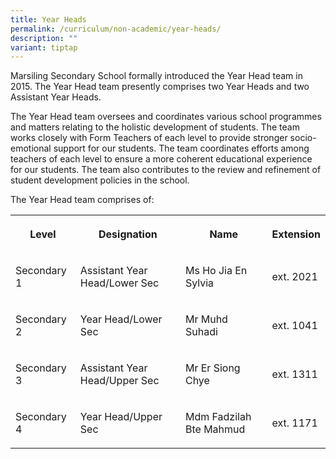 ```yaml
---
title: Year Heads
permalink: /curriculum/non-academic/year-heads/
description: ""
variant: tiptap
---
```

<p>Marsiling Secondary School formally introduced the Year Head team in 2015.
The Year Head team presently comprises two Year Heads and two Assistant
Year Heads.</p>
<p>The Year Head team oversees and coordinates various school programmes
and matters relating to the holistic development of students. The team
works closely with Form Teachers of each level to provide stronger socio-emotional
support for our students. The team coordinates efforts among teachers of
each level to ensure a more coherent educational experience for our students.
The team also contributes to the review and refinement of student development
policies in the school.</p>
<p>The Year Head team comprises of:</p>
<table style="minWidth: 100px">
<colgroup>
<col>
<col>
<col>
<col>
</colgroup>
<tbody>
<tr>
<th rowspan="1" colspan="1">
<p>Level</p>
</th>
<th rowspan="1" colspan="1">
<p>Designation</p>
</th>
<th rowspan="1" colspan="1">
<p>Name</p>
</th>
<th rowspan="1" colspan="1">
<p>Extension</p>
</th>
</tr>
<tr>
<td rowspan="1" colspan="1">
<p>Secondary 1</p>
</td>
<td rowspan="1" colspan="1">
<p>Assistant Year Head/Lower Sec</p>
</td>
<td rowspan="1" colspan="1">
<p>Ms Ho Jia En Sylvia</p>
</td>
<td rowspan="1" colspan="1">
<p>ext. 2021</p>
</td>
</tr>
<tr>
<td rowspan="1" colspan="1">
<p>Secondary 2</p>
</td>
<td rowspan="1" colspan="1">
<p>Year Head/Lower Sec</p>
</td>
<td rowspan="1" colspan="1">
<p>Mr Muhd Suhadi</p>
</td>
<td rowspan="1" colspan="1">
<p>ext. 1041</p>
</td>
</tr>
<tr>
<td rowspan="1" colspan="1">
<p>Secondary 3</p>
</td>
<td rowspan="1" colspan="1">
<p>Assistant Year Head/Upper Sec</p>
</td>
<td rowspan="1" colspan="1">
<p>Mr Er Siong Chye</p>
</td>
<td rowspan="1" colspan="1">
<p>ext. 1311</p>
</td>
</tr>
<tr>
<td rowspan="1" colspan="1">
<p>Secondary 4</p>
</td>
<td rowspan="1" colspan="1">
<p>Year Head/Upper Sec</p>
</td>
<td rowspan="1" colspan="1">
<p>Mdm Fadzilah Bte Mahmud</p>
</td>
<td rowspan="1" colspan="1">
<p>ext. 1171</p>
</td>
</tr>
</tbody>
</table>
<p></p>